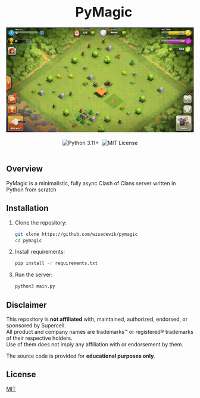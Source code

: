 <div align="center" style="max-width: 100%; overflow-x: auto; margin: 0 auto;">
  <div style="text-align: center; padding: 0 10px; width: 100%;">
    <h1 style="font-size: clamp(24px, 5vw, 36px); margin: 0 auto;">PyMagic</h1>
  </div>

  <div style="display: flex; justify-content: center; margin: 20px auto; width: 100%;">
    <img src="./assets/screenshot.svg" alt="PyMagic Screenshot" style="max-width: 100%; height: auto; display: block;">
  </div>

  <div style="text-align: center; margin: 20px auto; width: 100%;">
    <div style="display: inline-flex; flex-wrap: wrap; justify-content: center; gap: 8px;">
      <img src="https://img.shields.io/badge/Python-3.11%2B-blue" alt="Python 3.11+">
      <img src="https://img.shields.io/badge/License-MIT-green" alt="MIT License">
    </div>
  </div>
</div>

## Overview

PyMagic is a minimalistic, fully async Clash of Clans server written in Python from scratch

## Installation

1. Clone the repository:

    ```bash
    git clone https://github.com/wisedevik/pymagic
    cd pymagic
    ```

2. Install requirements:

    ```bash
    pip install -r requirements.txt
    ```

3. Run the server:

    ```bash
    python3 main.py
    ```

## Disclaimer  
This repository is **not affiliated** with, maintained, authorized, endorsed, or sponsored by Supercell.  
All product and company names are trademarks™ or registered® trademarks of their respective holders.  
Use of them does not imply any affiliation with or endorsement by them.  

The source code is provided for **educational purposes only**.

## License

[MIT](https://github.com/wisedevik/pymagic/blob/main/LICENSE)